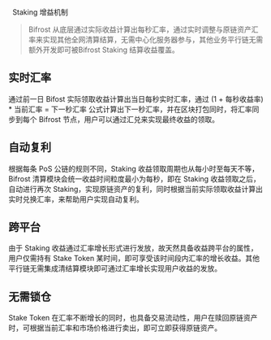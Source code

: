 <div
style=" display:flex;justify-content:space-between;align-items:center;margin-top: 1.6rem"> 
<h1 >Staking 增益机制</h1>
<ClientOnly><button-demo> </button-demo></ClientOnly>
</div>

> Bifrost 从底层通过实际收益计算出每秒汇率，通过实时调整与原链资产汇率来实现其他全网清算结算，无需中心化服务器参与，其他业务平行链无需额外开发即可被Bifrost Staking 结算收益覆盖。

## 实时汇率
通过前一日 Bifost 实际领取收益计算出当日每秒实时汇率，通过 (1 + 每秒收益率) * 当前汇率 = 下一秒汇率 公式计算出下一秒汇率，并在区块打包同时，将汇率同步到每个 Bifrost 节点，用户可以通过汇兑来实现最终收益的领取。

## 自动复利
根据每条 PoS 公链的规则不同，Staking 收益领取周期也从每小时至每天不等，Bifrost 清算模块会统一收益时间粒度最小为每秒，即在 Staking 收益领取之后，自动进行再次 Staking，实现原链资产的复利，同时根据当前实际领取收益计算出实时兑换汇率，来帮助用户实现自动复利。

## 跨平台
由于 Staking 收益通过汇率增长形式进行发放，故天然具备收益跨平台的属性，用户仅需持有 Stake Token 某时间，即可享受该时间段内汇率的增长收益。其他平行链无需集成清结算模块即可通过汇率增长实现用户收益的发放。

## 无需锁仓
Stake Token 在汇率不断增长的同时，也具备交易流动性，用户在赎回原链资产时，可根据当前汇率和市场价格进行卖出，即可立即获得原链资产。

